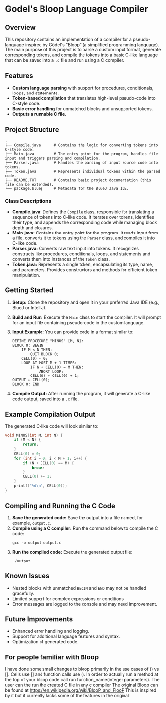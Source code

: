 # Godel's Bloop Language Compiler

## Overview
This repository contains an implementation of a compiler for a pseudo-language inspired by Gödel's "Bloop" (a simplified programming language). The main purpose of this project is to parse a custom input format, generate corresponding tokens, and compile the tokens into a basic C-like language that can be saved into a `.c` file and run using a C compiler.

## Features
- **Custom language parsing** with support for procedures, conditionals, loops, and statements.
- **Token-based compilation** that translates high-level pseudo-code into C-style code.
- **Basic error handling** for unmatched blocks and unsupported tokens.
- **Outputs a runnable C file.**

## Project Structure
```
.
├── Compile.java      # Contains the logic for converting tokens into C-style code.
├── Main.java         # The entry point for the program, handles file input and triggers parsing and compilation.
├── Parser.java       # Handles the parsing of input source code into tokens.
├── Token.java        # Represents individual tokens within the parsed code.
├── README.TXT        # Contains basic project documentation (this file can be extended).
└── package.bluej     # Metadata for the BlueJ Java IDE.
```

### Class Descriptions
- **Compile.java:** Defines the `Compile` class, responsible for translating a sequence of tokens into C-like code. It iterates over tokens, identifies their type, and appends the corresponding code while managing block depth and closures.
- **Main.java:** Contains the entry point for the program. It reads input from a file, converts it to tokens using the `Parser` class, and compiles it into C-like code.
- **Parser.java:** Converts raw text input into tokens. It recognizes constructs like procedures, conditionals, loops, and statements and converts them into instances of the `Token` class.
- **Token.java:** Represents a single token, encapsulating its type, name, and parameters. Provides constructors and methods for efficient token manipulation.

## Getting Started
1. **Setup:** Clone the repository and open it in your preferred Java IDE (e.g., BlueJ or IntelliJ).
2. **Build and Run:** Execute the `Main` class to start the compiler. It will prompt for an input file containing pseudo-code in the custom language.
3. **Input Example:** You can provide code in a format similar to:
   ```
   DEFINE PROCEDURE "MINUS" [M, N]:
   BLOCK 0: BEGIN
       IF M < N THEN:
           QUIT BLOCK 0;
       CELL(0) ⇐ 0;
       LOOP AT MOST M + 1 TIMES:
           IF N + CELL(0) = M THEN:
               ABORT LOOP;
           CELL(0) ⇐ CELL(0) + 1;
   OUTPUT ⇐ CELL(0);
   BLOCK 0: END
   ```

4. **Compile Output:** After running the program, it will generate a C-like code output, saved into a `.c` file.

## Example Compilation Output
The generated C-like code will look similar to:
```c
void MINUS(int M, int N) {
    if (M < N) {
        return;
    }
    CELL(0) = 0;
    for (int i = 0; i < M + 1; i++) {
        if (N + CELL(0) == M) {
            break;
        }
        CELL(0) += 1;
    }
    printf("%d\n", CELL(0));
}
```

## Compiling and Running the C Code
1. **Save the generated code:** Save the output into a file named, for example, `output.c`.
2. **Compile using a C compiler:** Run the command below to compile the C code:
   ```
   gcc -o output output.c
   ```
3. **Run the compiled code:** Execute the generated output file:
   ```
   ./output
   ```

## Known Issues
- Nested blocks with unmatched `BEGIN` and `END` may not be handled gracefully.
- Limited support for complex expressions or conditions.
- Error messages are logged to the console and may need improvement.

## Future Improvements
- Enhanced error handling and logging.
- Support for additional language features and syntax.
- Optimization of generated code.

## For people familiar with Bloop
I have done some small changes to bloop primarily in the use cases of () vs [].
Cells use [] and function calls use ().
In order to actually run a method at the top of your bloop code call run function_name(integer parameters). 
The user can the run the created C file in any c compiler
The original Bloop can be found at https://en.wikipedia.org/wiki/BlooP_and_FlooP
This is inspired by it but it currently lacks some of the features in the original
